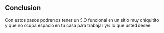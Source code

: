 ## Conclusion
Con estos pasos podremos tener un S.O funcional en un sitio muy chiquitito y que no ocupa espacio en tu casa para trabajar y/o lo que usted desee